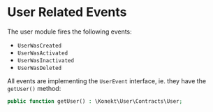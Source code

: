 # User Related Events

The user module fires the following events:

- `UserWasCreated`
- `UserWasActivated`
- `UserWasInactivated`
- `UserWasDeleted`

All events are implementing the `UserEvent` interface, ie. they have the `getUser()` method:

```php
public function getUser() : \Konekt\User\Contracts\User;
```
